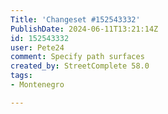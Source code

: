 ```yaml
---
Title: 'Changeset #152543332'
PublishDate: 2024-06-11T13:21:14Z
id: 152543332
user: Pete24
comment: Specify path surfaces
created_by: StreetComplete 58.0
tags:
- Montenegro

---
```


